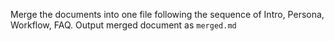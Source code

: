 Merge the documents into one file following the sequence of Intro, Persona, Workflow, FAQ. Output merged document as `merged.md`